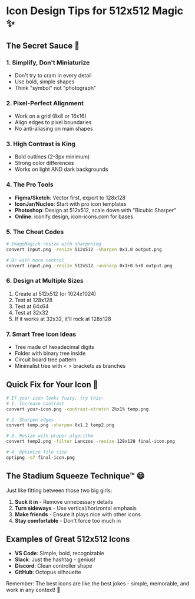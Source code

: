 # Icon Design Tips for 512x512 Magic ✨

## The Secret Sauce 🎨

### 1. **Simplify, Don't Miniaturize**
- Don't try to cram in every detail
- Use bold, simple shapes
- Think "symbol" not "photograph"

### 2. **Pixel-Perfect Alignment**
- Work on a grid (8x8 or 16x16)
- Align edges to pixel boundaries
- No anti-aliasing on main shapes

### 3. **High Contrast is King**
- Bold outlines (2-3px minimum)
- Strong color differences
- Works on light AND dark backgrounds

### 4. **The Pro Tools**
- **Figma/Sketch**: Vector first, export to 128x128
- **IconJar/Nucleo**: Start with pro icon templates
- **Photoshop**: Design at 512x512, scale down with "Bicubic Sharper"
- **Online**: iconify.design, icon-icons.com for bases

### 5. **The Cheat Codes**
```bash
# ImageMagick resize with sharpening
convert input.png -resize 512x512 -sharpen 0x1.0 output.png

# Or with more control
convert input.png -resize 512x512 -unsharp 0x1+0.5+0 output.png
```

### 6. **Design at Multiple Sizes**
1. Create at 512x512 (or 1024x1024)
2. Test at 128x128
3. Test at 64x64
4. Test at 32x32
5. If it works at 32x32, it'll rock at 128x128

### 7. **Smart Tree Icon Ideas**
- Tree made of hexadecimal digits
- Folder with binary tree inside
- Circuit board tree pattern
- Minimalist tree with < > brackets as branches

## Quick Fix for Your Icon 🔧

```bash
# If your icon looks fuzzy, try this:
# 1. Increase contrast
convert your-icon.png -contrast-stretch 2%x1% temp.png

# 2. Sharpen edges
convert temp.png -sharpen 0x1.2 temp2.png

# 3. Resize with proper algorithm
convert temp2.png -filter Lanczos -resize 128x128 final-icon.png

# 4. Optimize file size
optipng -o7 final-icon.png
```

## The Stadium Squeeze Technique™ 😄

Just like fitting between those two big girls:
1. **Suck it in** - Remove unnecessary details
2. **Turn sideways** - Use vertical/horizontal emphasis
3. **Make friends** - Ensure it plays nice with other icons
4. **Stay comfortable** - Don't force too much in

## Examples of Great 512x512 Icons

- **VS Code**: Simple, bold, recognizable
- **Slack**: Just the hashtag - genius!
- **Discord**: Clean controller shape
- **GitHub**: Octopus silhouette

Remember: The best icons are like the best jokes - simple, memorable, and work in any context! 🎯 